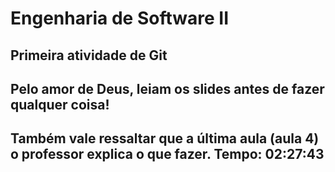 # Engenharia de Software II
## Primeira atividade de Git

## Pelo amor de Deus, leiam os slides antes de fazer qualquer coisa!
## Também vale ressaltar que a última aula (aula 4) o professor explica o que fazer. Tempo: 02:27:43